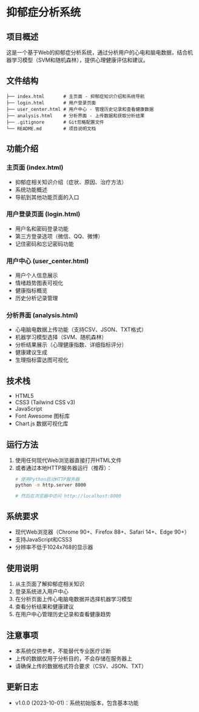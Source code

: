 # 抑郁症分析系统

## 项目概述
这是一个基于Web的抑郁症分析系统，通过分析用户的心电和脑电数据，结合机器学习模型（SVM和随机森林），提供心理健康评估和建议。

## 文件结构

```
├── index.html       # 主页面 - 抑郁症知识介绍和系统导航
├── login.html       # 用户登录页面
├── user_center.html # 用户中心 - 管理历史记录和查看健康数据
├── analysis.html    # 分析界面 - 上传数据和获取分析结果
├── .gitignore       # Git忽略配置文件
└── README.md        # 项目说明文档
```

## 功能介绍

### 主页面 (index.html)
- 抑郁症相关知识介绍（症状、原因、治疗方法）
- 系统功能概述
- 导航到其他功能页面的入口

### 用户登录页面 (login.html)
- 用户名和密码登录功能
- 第三方登录选项（微信、QQ、微博）
- 记住密码和忘记密码功能

### 用户中心 (user_center.html)
- 用户个人信息展示
- 情绪趋势图表可视化
- 健康指标概览
- 历史分析记录管理

### 分析界面 (analysis.html)
- 心电脑电数据上传功能（支持CSV、JSON、TXT格式）
- 机器学习模型选择（SVM、随机森林）
- 分析结果展示（心理健康指数、详细指标评分）
- 健康建议生成
- 生理指标雷达图可视化

## 技术栈
- HTML5
- CSS3 (Tailwind CSS v3)
- JavaScript
- Font Awesome 图标库
- Chart.js 数据可视化库

## 运行方法

1. 使用任何现代Web浏览器直接打开HTML文件
2. 或者通过本地HTTP服务器运行（推荐）：
   ```bash
   # 使用Python启动HTTP服务器
   python -m http.server 8000
   
   # 然后在浏览器中访问 http://localhost:8000
   ```

## 系统要求
- 现代Web浏览器（Chrome 90+、Firefox 88+、Safari 14+、Edge 90+）
- 支持JavaScript和CSS3
- 分辨率不低于1024x768的显示器

## 使用说明
1. 从主页面了解抑郁症相关知识
2. 登录系统进入用户中心
3. 在分析页面上传心电脑电数据并选择机器学习模型
4. 查看分析结果和健康建议
5. 在用户中心管理历史记录和查看健康趋势

## 注意事项
- 本系统仅供参考，不能替代专业医疗诊断
- 上传的数据仅用于分析目的，不会存储在服务器上
- 请确保上传的数据格式符合要求（CSV、JSON、TXT）

## 更新日志
- v1.0.0 (2023-10-01)：系统初始版本，包含基本功能